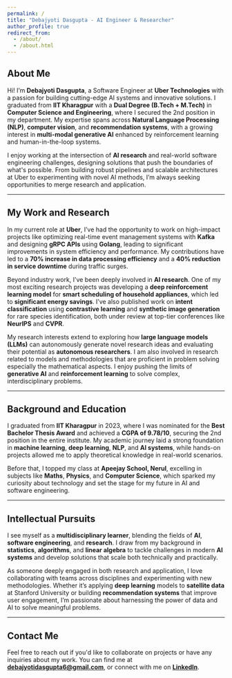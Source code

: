 ```yaml
---
permalink: /
title: "Debajyoti Dasgupta - AI Engineer & Researcher"
author_profile: true
redirect_from: 
  - /about/
  - /about.html
---
```


## About Me
Hi! I’m **Debajyoti Dasgupta**, a Software Engineer at **Uber Technologies** with a passion for building cutting-edge AI systems and innovative solutions. I graduated from **IIT Kharagpur** with a **Dual Degree (B.Tech + M.Tech)** in **Computer Science and Engineering**, where I secured the 2nd position in my department. My expertise spans across **Natural Language Processing (NLP)**, **computer vision**, and **recommendation systems**, with a growing interest in **multi-modal generative AI** enhanced by reinforcement learning and human-in-the-loop systems.

I enjoy working at the intersection of **AI research** and real-world software engineering challenges, designing solutions that push the boundaries of what's possible. From building robust pipelines and scalable architectures at Uber to experimenting with novel AI methods, I’m always seeking opportunities to merge research and application.

---

## My Work and Research
In my current role at **Uber**, I’ve had the opportunity to work on high-impact projects like optimizing real-time event management systems with **Kafka** and designing **gRPC APIs** using **Golang**, leading to significant improvements in system efficiency and performance. My contributions have led to a **70% increase in data processing efficiency** and a **40% reduction in service downtime** during traffic surges.

Beyond industry work, I’ve been deeply involved in **AI research**. One of my most exciting research projects was developing a **deep reinforcement learning model** for **smart scheduling of household appliances**, which led to **significant energy savings**. I’ve also published work on **intent classification** using **contrastive learning** and **synthetic image generation** for rare species identification, both under review at top-tier conferences like **NeurIPS** and **CVPR**.

My research interests extend to exploring how **large language models (LLMs)** can autonomously generate novel research ideas and evaluating their potential as **autonomous researchers**. I am also involved in research related to models and methodologies that are proficient in problem solving especially the mathematical aspects. I enjoy pushing the limits of **generative AI** and **reinforcement learning** to solve complex, interdisciplinary problems.

---

## Background and Education
I graduated from **IIT Kharagpur** in 2023, where I was nominated for the **Best Bachelor Thesis Award** and achieved a **CGPA of 9.78/10**, securing the 2nd position in the entire institute. My academic journey laid a strong foundation in **machine learning**, **deep learning**, **NLP**, and **AI systems**, while hands-on projects allowed me to apply theoretical knowledge in real-world scenarios.

Before that, I topped my class at **Apeejay School, Nerul**, excelling in subjects like **Maths**, **Physics**, and **Computer Science**, which sparked my curiosity about technology and set the stage for my future in AI and software engineering.

---

## Intellectual Pursuits
I see myself as a **multidisciplinary learner**, blending the fields of **AI**, **software engineering**, and **research**. I draw from my background in **statistics**, **algorithms**, and **linear algebra** to tackle challenges in modern **AI systems** and develop solutions that scale both technically and practically.

As someone deeply engaged in both research and application, I love collaborating with teams across disciplines and experimenting with new methodologies. Whether it’s applying **deep learning** models to **satellite data** at Stanford University or building **recommendation systems** that improve user engagement, I’m passionate about harnessing the power of data and AI to solve meaningful problems.

---

## Contact Me
Feel free to reach out if you'd like to collaborate on projects or have any inquiries about my work. You can find me at **[debajyotidasgupta6@gmail.com](mailto:debajyotidasgupta6@gmail.com)**, or connect with me on **[LinkedIn](https://www.linkedin.com/in/debajyoti-dasgupta)**.
